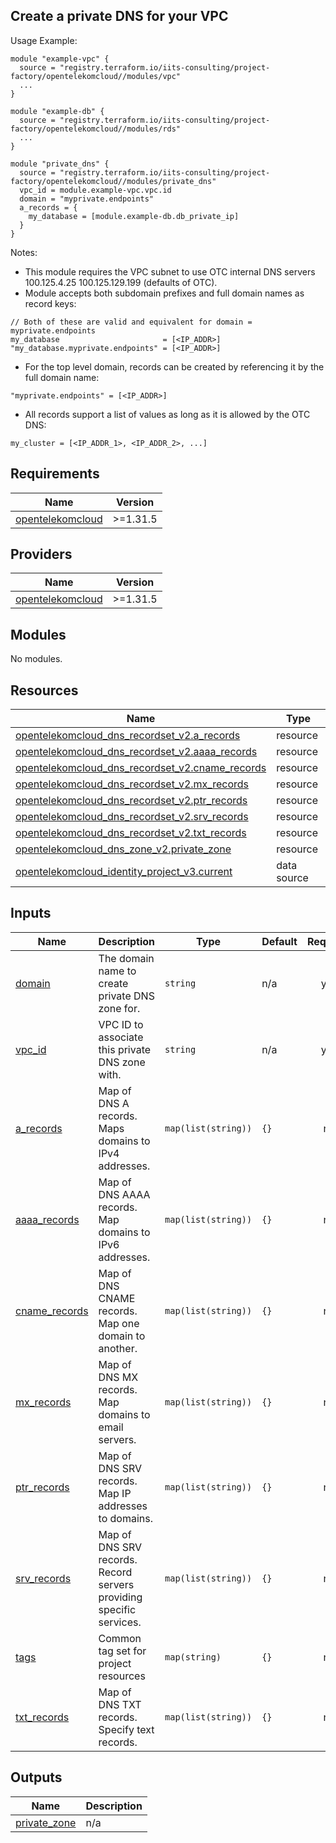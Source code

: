 ## Create a private DNS for your VPC

Usage Example:

```hcl
module "example-vpc" {
  source = "registry.terraform.io/iits-consulting/project-factory/opentelekomcloud//modules/vpc"
  ...
}

module "example-db" {
  source = "registry.terraform.io/iits-consulting/project-factory/opentelekomcloud//modules/rds"
  ...
}

module "private_dns" {
  source = "registry.terraform.io/iits-consulting/project-factory/opentelekomcloud//modules/private_dns"
  vpc_id = module.example-vpc.vpc.id
  domain = "myprivate.endpoints"
  a_records = {
    my_database = [module.example-db.db_private_ip]
  }
}
```
Notes:
- This module requires the VPC subnet to use OTC internal DNS servers 100.125.4.25 100.125.129.199 (defaults of OTC).
- Module accepts both subdomain prefixes and full domain names as record keys:
```hcl
// Both of these are valid and equivalent for domain = myprivate.endpoints
my_database                       = [<IP_ADDR>]
"my_database.myprivate.endpoints" = [<IP_ADDR>]
```
- For the top level domain, records can be created by referencing it by the full domain name:
```hcl
"myprivate.endpoints" = [<IP_ADDR>]
```
- All records support a list of values as long as it is allowed by the OTC DNS:
```hcl
my_cluster = [<IP_ADDR_1>, <IP_ADDR_2>, ...]
```
<!-- BEGIN_TF_DOCS -->
## Requirements

| Name | Version |
|------|---------|
| <a name="requirement_opentelekomcloud"></a> [opentelekomcloud](#requirement\_opentelekomcloud) | >=1.31.5 |

## Providers

| Name | Version |
|------|---------|
| <a name="provider_opentelekomcloud"></a> [opentelekomcloud](#provider\_opentelekomcloud) | >=1.31.5 |

## Modules

No modules.

## Resources

| Name | Type |
|------|------|
| [opentelekomcloud_dns_recordset_v2.a_records](https://registry.terraform.io/providers/opentelekomcloud/opentelekomcloud/latest/docs/resources/dns_recordset_v2) | resource |
| [opentelekomcloud_dns_recordset_v2.aaaa_records](https://registry.terraform.io/providers/opentelekomcloud/opentelekomcloud/latest/docs/resources/dns_recordset_v2) | resource |
| [opentelekomcloud_dns_recordset_v2.cname_records](https://registry.terraform.io/providers/opentelekomcloud/opentelekomcloud/latest/docs/resources/dns_recordset_v2) | resource |
| [opentelekomcloud_dns_recordset_v2.mx_records](https://registry.terraform.io/providers/opentelekomcloud/opentelekomcloud/latest/docs/resources/dns_recordset_v2) | resource |
| [opentelekomcloud_dns_recordset_v2.ptr_records](https://registry.terraform.io/providers/opentelekomcloud/opentelekomcloud/latest/docs/resources/dns_recordset_v2) | resource |
| [opentelekomcloud_dns_recordset_v2.srv_records](https://registry.terraform.io/providers/opentelekomcloud/opentelekomcloud/latest/docs/resources/dns_recordset_v2) | resource |
| [opentelekomcloud_dns_recordset_v2.txt_records](https://registry.terraform.io/providers/opentelekomcloud/opentelekomcloud/latest/docs/resources/dns_recordset_v2) | resource |
| [opentelekomcloud_dns_zone_v2.private_zone](https://registry.terraform.io/providers/opentelekomcloud/opentelekomcloud/latest/docs/resources/dns_zone_v2) | resource |
| [opentelekomcloud_identity_project_v3.current](https://registry.terraform.io/providers/opentelekomcloud/opentelekomcloud/latest/docs/data-sources/identity_project_v3) | data source |

## Inputs

| Name | Description | Type | Default | Required |
|------|-------------|------|---------|:--------:|
| <a name="input_domain"></a> [domain](#input\_domain) | The domain name to create private DNS zone for. | `string` | n/a | yes |
| <a name="input_vpc_id"></a> [vpc\_id](#input\_vpc\_id) | VPC ID to associate this private DNS zone with. | `string` | n/a | yes |
| <a name="input_a_records"></a> [a\_records](#input\_a\_records) | Map of DNS A records. Maps domains to IPv4 addresses. | `map(list(string))` | `{}` | no |
| <a name="input_aaaa_records"></a> [aaaa\_records](#input\_aaaa\_records) | Map of DNS AAAA records. Map domains to IPv6 addresses. | `map(list(string))` | `{}` | no |
| <a name="input_cname_records"></a> [cname\_records](#input\_cname\_records) | Map of DNS CNAME records. Map one domain to another. | `map(list(string))` | `{}` | no |
| <a name="input_mx_records"></a> [mx\_records](#input\_mx\_records) | Map of DNS MX records. Map domains to email servers. | `map(list(string))` | `{}` | no |
| <a name="input_ptr_records"></a> [ptr\_records](#input\_ptr\_records) | Map of DNS SRV records. Map IP addresses to domains. | `map(list(string))` | `{}` | no |
| <a name="input_srv_records"></a> [srv\_records](#input\_srv\_records) | Map of DNS SRV records. Record servers providing specific services. | `map(list(string))` | `{}` | no |
| <a name="input_tags"></a> [tags](#input\_tags) | Common tag set for project resources | `map(string)` | `{}` | no |
| <a name="input_txt_records"></a> [txt\_records](#input\_txt\_records) | Map of DNS TXT records. Specify text records. | `map(list(string))` | `{}` | no |

## Outputs

| Name | Description |
|------|-------------|
| <a name="output_private_zone"></a> [private\_zone](#output\_private\_zone) | n/a |
<!-- END_TF_DOCS -->
